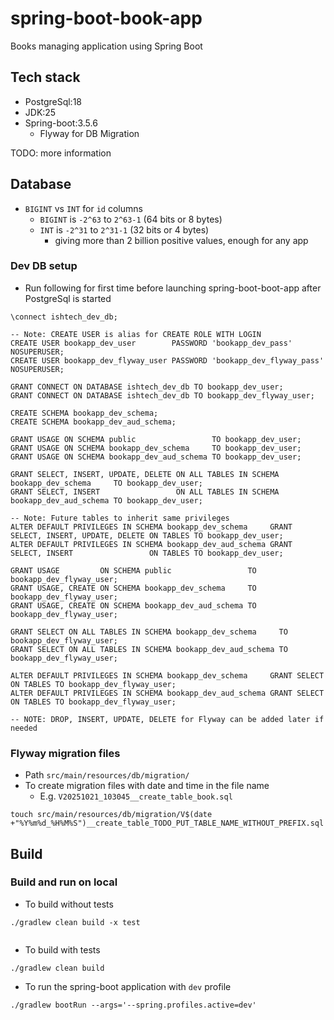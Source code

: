# spring-boot-book-app
Books managing application using Spring Boot

## Tech stack
- PostgreSql:18
- JDK:25
- Spring-boot:3.5.6
  - Flyway for DB Migration


TODO: more information

## Database

- `BIGINT` vs `INT` for `id` columns
     - `BIGINT` is `-2^63` to `2^63-1` (64 bits or 8 bytes)
     - `INT` is `-2^31` to `2^31-1` (32 bits or 4 bytes)
         - giving more than 2 billion positive values, enough for any app

### Dev DB setup
- Run following for first time before launching spring-boot-boot-app after PostgreSql is started

```
\connect ishtech_dev_db;

-- Note: CREATE USER is alias for CREATE ROLE WITH LOGIN
CREATE USER bookapp_dev_user        PASSWORD 'bookapp_dev_pass'        NOSUPERUSER;
CREATE USER bookapp_dev_flyway_user PASSWORD 'bookapp_dev_flyway_pass' NOSUPERUSER;

GRANT CONNECT ON DATABASE ishtech_dev_db TO bookapp_dev_user;
GRANT CONNECT ON DATABASE ishtech_dev_db TO bookapp_dev_flyway_user;

CREATE SCHEMA bookapp_dev_schema;
CREATE SCHEMA bookapp_dev_aud_schema;

GRANT USAGE ON SCHEMA public                 TO bookapp_dev_user;
GRANT USAGE ON SCHEMA bookapp_dev_schema     TO bookapp_dev_user;
GRANT USAGE ON SCHEMA bookapp_dev_aud_schema TO bookapp_dev_user;

GRANT SELECT, INSERT, UPDATE, DELETE ON ALL TABLES IN SCHEMA bookapp_dev_schema     TO bookapp_dev_user;
GRANT SELECT, INSERT                 ON ALL TABLES IN SCHEMA bookapp_dev_aud_schema TO bookapp_dev_user;

-- Note: Future tables to inherit same privileges
ALTER DEFAULT PRIVILEGES IN SCHEMA bookapp_dev_schema     GRANT SELECT, INSERT, UPDATE, DELETE ON TABLES TO bookapp_dev_user;
ALTER DEFAULT PRIVILEGES IN SCHEMA bookapp_dev_aud_schema GRANT SELECT, INSERT                 ON TABLES TO bookapp_dev_user;

GRANT USAGE         ON SCHEMA public                 TO bookapp_dev_flyway_user;
GRANT USAGE, CREATE ON SCHEMA bookapp_dev_schema     TO bookapp_dev_flyway_user;
GRANT USAGE, CREATE ON SCHEMA bookapp_dev_aud_schema TO bookapp_dev_flyway_user;

GRANT SELECT ON ALL TABLES IN SCHEMA bookapp_dev_schema     TO bookapp_dev_flyway_user;
GRANT SELECT ON ALL TABLES IN SCHEMA bookapp_dev_aud_schema TO bookapp_dev_flyway_user;

ALTER DEFAULT PRIVILEGES IN SCHEMA bookapp_dev_schema     GRANT SELECT ON TABLES TO bookapp_dev_flyway_user;
ALTER DEFAULT PRIVILEGES IN SCHEMA bookapp_dev_aud_schema GRANT SELECT ON TABLES TO bookapp_dev_flyway_user;

-- NOTE: DROP, INSERT, UPDATE, DELETE for Flyway can be added later if needed

```

### Flyway migration files
- Path `src/main/resources/db/migration/`
- To create migration files with date and time in the file name
    - E.g. `V20251021_103045__create_table_book.sql`

```
touch src/main/resources/db/migration/V$(date +"%Y%m%d_%H%M%S")__create_table_TODO_PUT_TABLE_NAME_WITHOUT_PREFIX.sql

```


## Build

### Build and run on local

- To build without tests

```
./gradlew clean build -x test
	
```

- To build with tests

```
./gradlew clean build

```

- To run the spring-boot application with `dev` profile


```
./gradlew bootRun --args='--spring.profiles.active=dev'

```
